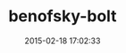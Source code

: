 ---
layout: post
title:  "benofsky-bolt"
repo:   "benofsky/bolt"
date:   2015-02-18 17:02:33
gemurl: http://github.com/benofsky/bolt
---
